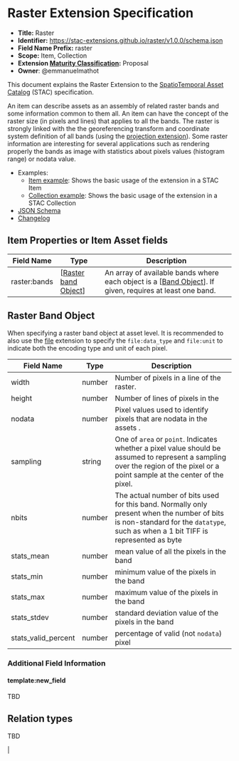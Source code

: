 # Raster Extension Specification

- **Title:** Raster
- **Identifier:** https://stac-extensions.github.io/raster/v1.0.0/schema.json
- **Field Name Prefix:** raster
- **Scope:** Item, Collection
- **Extension [Maturity Classification](https://github.com/radiantearth/stac-spec/tree/master/extensions/README.md#extension-maturity):** Proposal
- **Owner**: @emmanuelmathot

This document explains the Raster Extension to the [SpatioTemporal Asset Catalog](https://github.com/radiantearth/stac-spec) (STAC) specification.

An item can describe assets as an assembly of related raster bands and some information common to them all. An item can have the concept of the raster size (in pixels and lines) that applies to all the bands. The raster is strongly linked with the the georeferencing transform and coordinate system definition of all bands (using the [projection extension](https://github.com/radiantearth/stac-spec/tree/master/extensions/projection)). Some raster information are interesting for several applications such as rendering properly the bands as image with statistics about pixels values (histogram range) or nodata value.

- Examples:
  - [Item example](examples/item.json): Shows the basic usage of the extension in a STAC Item
  - [Collection example](examples/collection.json): Shows the basic usage of the extension in a STAC Collection
- [JSON Schema](json-schema/schema.json)
- [Changelog](./CHANGELOG.md)

## Item Properties or Item Asset fields

| Field Name   | Type                                         | Description                                                                                                              |
|--------------|----------------------------------------------|--------------------------------------------------------------------------------------------------------------------------|
| raster:bands | \[[Raster band Object](#raster-band-object)] | An array of available bands where each object is a \[[Band Object](#band-object)]. If given, requires at least one band. |

## Raster Band Object

When specifying a raster band object at asset level. It is recommended to also use the [file](https://github.com/stac-extensions/file) extension to specify the `file:data_type` and `file:unit` to indicate both the encoding type and unit of each pixel.

| Field Name          | Type   | Description                                                                                                                                                                      |
|---------------------|--------|----------------------------------------------------------------------------------------------------------------------------------------------------------------------------------|
| width               | number | Number of pixels in a line of the raster.                                                                                                                                        |
| height              | number | Number of lines of pixels in the                                                                                                                                                 |
| nodata              | number | Pixel values used to identify pixels that are nodata in the assets .                                                                                                             |
| sampling            | string | One of `area` or `point`. Indicates whether a pixel value should be assumed to represent a sampling over the region of the pixel or a point sample at the center of the pixel.   |
| nbits               | number | The actual number of bits used for this band. Normally only present when the number of bits is non-standard for the `datatype`, such as when a 1 bit TIFF is represented as byte |
| stats_mean          | number | mean value of all the pixels in the band                                                                                                                                         |
| stats_min           | number | minimum value of the pixels in the band                                                                                                                                          |
| stats_max           | number | maximum value of the pixels in the band                                                                                                                                          |
| stats_stdev         | number | standard deviation value of the pixels in the band                                                                                                                               |
| stats_valid_percent | number | percentage of valid (not `nodata`) pixel                                                                                                                                         |

### Additional Field Information

#### template:new_field

TBD

## Relation types

TBD

<!-- The following types should be used as applicable `rel` types in the
[Link Object](https://github.com/radiantearth/stac-spec/tree/master/item-spec/item-spec.md#link-object).

| Type           | Description                           |     |
|----------------|---------------------------------------|-----|
| fancy-rel-type | This link points to a fancy resource. | --> |
